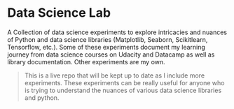# Data Science Lab
A Collection of data science experiments to explore intricacies and nuances of Python and data science libraries (Matplotlib, Seaborn, Scikitlearn, Tensorflow, etc.). Some of these experiments document my learning journey from data science courses on Udacity and Datacamp as well as library documentation. Other experiments are my own.

> This is a live repo that will be kept up to date as I include more experiments. These experiments can be really useful for anyone who is trying to understand the nuances of various data science libraries and python.
